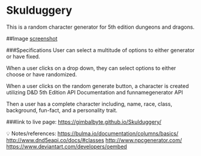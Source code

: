 # Skulduggery
This is a random character generator for 5th edition dungeons and dragons. 

##Image
[screenshot](\assets\images\screenshot.png)

###Specifications
User can select a multitude of options to either generator or have fixed. 

When a user clicks on a drop down, they can select options to either choose or have randomized.

When a user clicks on the random generate button, a character is created utilizing D&D 5th Edition API Documentation and funnamegenerator API 

Then a user has a complete character including, name, race, class, background, fun-fact, and a personality trait. 

###link to live page: https://gimbalbyte.github.io/Skulduggery/


💡 Notes/references: 
https://bulma.io/documentation/columns/basics/
http://www.dnd5eapi.co/docs/#classes
http://www.npcgenerator.com/
https://www.deviantart.com/developers/oembed
